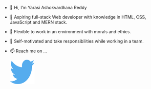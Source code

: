 - 👋 Hi, I’m Yarasi Ashokvardhana Reddy

 - 🌱 Aspiring full-stack Web developer with knowledge in
HTML, CSS, JavaScript and MERN stack.

- 👀  Flexible to work
in an environment with morals and ethics.

- 💞️ Self-motivated
and take responsibilities while working in a team.

- 📫 Reach me on  ...
     
     <!-- ![Twitter](./images/twitter.svg) -->
     <img width="80" height="80"  src="./images/twitter.svg" >

<!---
AshokvardhanaReddy/AshokvardhanaReddy is a ✨ special ✨ repository because its `README.md` (this file) appears on your GitHub profile.
You can click the Preview link to take a look at your changes.
--->
